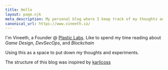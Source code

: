 ```yaml
--- 
title: Hello
layout: page.njk
meta_description: My personal blog where I keep track of my thoughts and vent to the world
canonical_url: https://www.vineeth.io/
--- 
```


I'm Vineeth, a Founder @ [Plastic Labs](https://www.plasticlabs.ai). Like to spend my time reading about *Game Design*, *DevSecOps*, and *Blockchain*

Using this as a space to put down my thoughts and experiments.

The structure of this blog was inspired by [karlicoss](https://beepb00p.xyz/)

